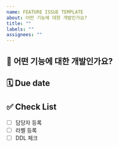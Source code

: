 ```yaml
---
name: FEATURE ISSUE TEMPLATE
about: 어떤 기능에 대한 개발인가요?
title: ""
labels: ""
assignees: ""
---
```


## 📌 어떤 기능에 대한 개발인가요?

## 🗓️ Due date

## ✅ Check List

- [ ] 담당자 등록
- [ ] 라벨 등록
- [ ] DDL 체크

